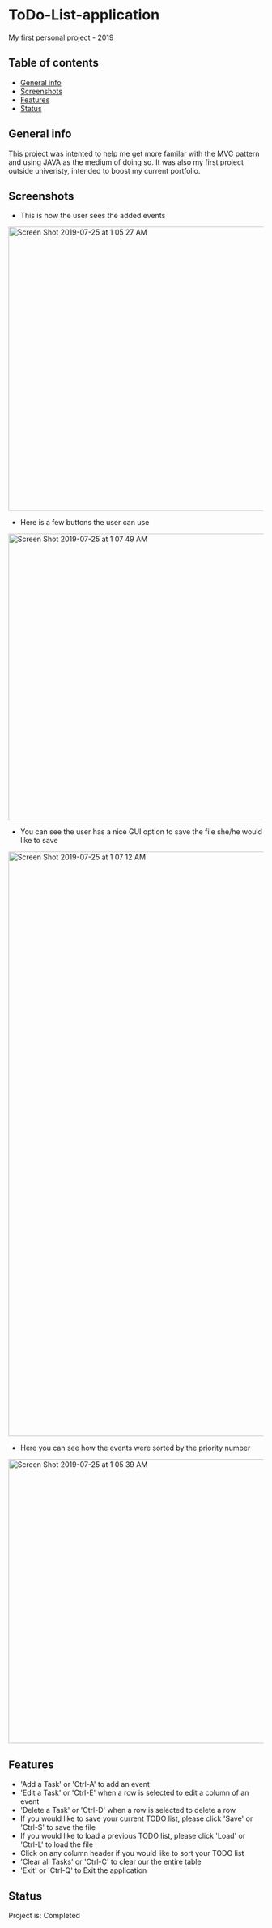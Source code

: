 # ToDo-List-application

My first personal project - 2019

## Table of contents
* [General info](#general-info)
* [Screenshots](#screenshots)
* [Features](#features)
* [Status](#status)

## General info
This project was intented to help me get more familar with the MVC pattern and using JAVA as the medium of doing so.
It was also my first project outside univeristy, intended to boost my current portfolio.
	
## Screenshots
* This is how the user sees the added events
<img width="560" alt="Screen Shot 2019-07-25 at 1 05 27 AM" src="https://user-images.githubusercontent.com/49659324/61829120-4e554e00-ae79-11e9-87be-c9a37a6219eb.png">

* Here is a few buttons the user can use
<img width="565" alt="Screen Shot 2019-07-25 at 1 07 49 AM" src="https://user-images.githubusercontent.com/49659324/61829114-4d242100-ae79-11e9-8a57-614cd0aef432.png">

* You can see the user has a nice GUI option to save the file she/he would like to save
<img width="1153" alt="Screen Shot 2019-07-25 at 1 07 12 AM" src="https://user-images.githubusercontent.com/49659324/61829116-4dbcb780-ae79-11e9-97fd-e041982f94b9.png">

* Here you can see how the events were sorted by the priority number
<img width="560" alt="Screen Shot 2019-07-25 at 1 05 39 AM" src="https://user-images.githubusercontent.com/49659324/61829118-4dbcb780-ae79-11e9-8c51-26464418e8dd.png">

## Features
* 'Add a Task' or 'Ctrl-A' to add an event
* 'Edit a Task' or 'Ctrl-E' when a row is selected to edit a column of an event
* 'Delete a Task' or 'Ctrl-D' when a row is selected to delete a row
* If you would like to save your current TODO list, please click 'Save' or 'Ctrl-S' to save the file 
* If you would like to load a previous TODO list, please click 'Load' or 'Ctrl-L' to load the file
* Click on any column header if you would like to sort your TODO list 
* 'Clear all Tasks' or 'Ctrl-C' to clear our the entire table 
* 'Exit' or 'Ctrl-Q' to Exit the application

## Status
Project is: Completed


